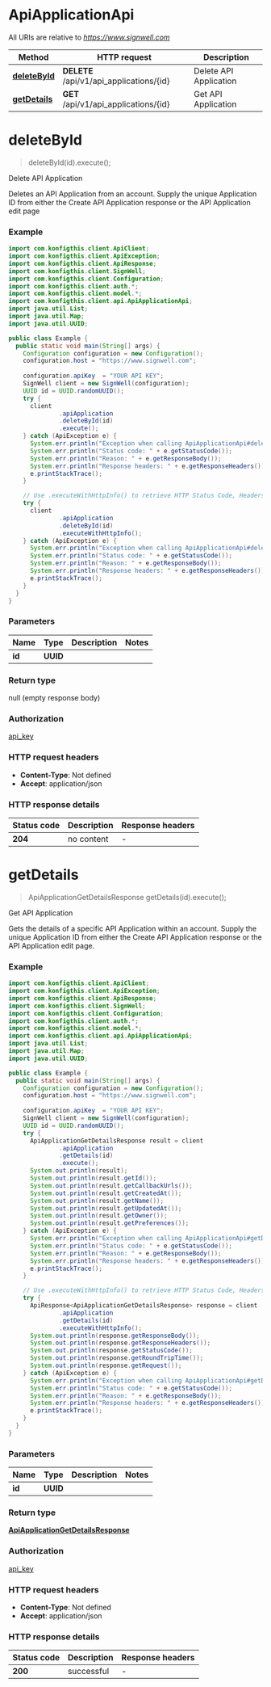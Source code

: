 # ApiApplicationApi

All URIs are relative to *https://www.signwell.com*

| Method | HTTP request | Description |
|------------- | ------------- | -------------|
| [**deleteById**](ApiApplicationApi.md#deleteById) | **DELETE** /api/v1/api_applications/{id} | Delete API Application |
| [**getDetails**](ApiApplicationApi.md#getDetails) | **GET** /api/v1/api_applications/{id} | Get API Application |


<a name="deleteById"></a>
# **deleteById**
> deleteById(id).execute();

Delete API Application

Deletes an API Application from an account. Supply the unique Application ID from either the Create API Application response or the API Application edit page

### Example
```java
import com.konfigthis.client.ApiClient;
import com.konfigthis.client.ApiException;
import com.konfigthis.client.ApiResponse;
import com.konfigthis.client.SignWell;
import com.konfigthis.client.Configuration;
import com.konfigthis.client.auth.*;
import com.konfigthis.client.model.*;
import com.konfigthis.client.api.ApiApplicationApi;
import java.util.List;
import java.util.Map;
import java.util.UUID;

public class Example {
  public static void main(String[] args) {
    Configuration configuration = new Configuration();
    configuration.host = "https://www.signwell.com";
    
    configuration.apiKey  = "YOUR API KEY";
    SignWell client = new SignWell(configuration);
    UUID id = UUID.randomUUID();
    try {
      client
              .apiApplication
              .deleteById(id)
              .execute();
    } catch (ApiException e) {
      System.err.println("Exception when calling ApiApplicationApi#deleteById");
      System.err.println("Status code: " + e.getStatusCode());
      System.err.println("Reason: " + e.getResponseBody());
      System.err.println("Response headers: " + e.getResponseHeaders());
      e.printStackTrace();
    }

    // Use .executeWithHttpInfo() to retrieve HTTP Status Code, Headers and Request
    try {
      client
              .apiApplication
              .deleteById(id)
              .executeWithHttpInfo();
    } catch (ApiException e) {
      System.err.println("Exception when calling ApiApplicationApi#deleteById");
      System.err.println("Status code: " + e.getStatusCode());
      System.err.println("Reason: " + e.getResponseBody());
      System.err.println("Response headers: " + e.getResponseHeaders());
      e.printStackTrace();
    }
  }
}

```

### Parameters

| Name | Type | Description  | Notes |
|------------- | ------------- | ------------- | -------------|
| **id** | **UUID**|  | |

### Return type

null (empty response body)

### Authorization

[api_key](../README.md#api_key)

### HTTP request headers

 - **Content-Type**: Not defined
 - **Accept**: application/json

### HTTP response details
| Status code | Description | Response headers |
|-------------|-------------|------------------|
| **204** | no content |  -  |

<a name="getDetails"></a>
# **getDetails**
> ApiApplicationGetDetailsResponse getDetails(id).execute();

Get API Application

Gets the details of a specific API Application within an account. Supply the unique Application ID from either the Create API Application response or the API Application edit page.

### Example
```java
import com.konfigthis.client.ApiClient;
import com.konfigthis.client.ApiException;
import com.konfigthis.client.ApiResponse;
import com.konfigthis.client.SignWell;
import com.konfigthis.client.Configuration;
import com.konfigthis.client.auth.*;
import com.konfigthis.client.model.*;
import com.konfigthis.client.api.ApiApplicationApi;
import java.util.List;
import java.util.Map;
import java.util.UUID;

public class Example {
  public static void main(String[] args) {
    Configuration configuration = new Configuration();
    configuration.host = "https://www.signwell.com";
    
    configuration.apiKey  = "YOUR API KEY";
    SignWell client = new SignWell(configuration);
    UUID id = UUID.randomUUID();
    try {
      ApiApplicationGetDetailsResponse result = client
              .apiApplication
              .getDetails(id)
              .execute();
      System.out.println(result);
      System.out.println(result.getId());
      System.out.println(result.getCallbackUrls());
      System.out.println(result.getCreatedAt());
      System.out.println(result.getName());
      System.out.println(result.getUpdatedAt());
      System.out.println(result.getOwner());
      System.out.println(result.getPreferences());
    } catch (ApiException e) {
      System.err.println("Exception when calling ApiApplicationApi#getDetails");
      System.err.println("Status code: " + e.getStatusCode());
      System.err.println("Reason: " + e.getResponseBody());
      System.err.println("Response headers: " + e.getResponseHeaders());
      e.printStackTrace();
    }

    // Use .executeWithHttpInfo() to retrieve HTTP Status Code, Headers and Request
    try {
      ApiResponse<ApiApplicationGetDetailsResponse> response = client
              .apiApplication
              .getDetails(id)
              .executeWithHttpInfo();
      System.out.println(response.getResponseBody());
      System.out.println(response.getResponseHeaders());
      System.out.println(response.getStatusCode());
      System.out.println(response.getRoundTripTime());
      System.out.println(response.getRequest());
    } catch (ApiException e) {
      System.err.println("Exception when calling ApiApplicationApi#getDetails");
      System.err.println("Status code: " + e.getStatusCode());
      System.err.println("Reason: " + e.getResponseBody());
      System.err.println("Response headers: " + e.getResponseHeaders());
      e.printStackTrace();
    }
  }
}

```

### Parameters

| Name | Type | Description  | Notes |
|------------- | ------------- | ------------- | -------------|
| **id** | **UUID**|  | |

### Return type

[**ApiApplicationGetDetailsResponse**](ApiApplicationGetDetailsResponse.md)

### Authorization

[api_key](../README.md#api_key)

### HTTP request headers

 - **Content-Type**: Not defined
 - **Accept**: application/json

### HTTP response details
| Status code | Description | Response headers |
|-------------|-------------|------------------|
| **200** | successful |  -  |

